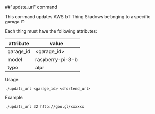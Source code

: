 ##"update_url" command

This command updates AWS IoT Thing Shadows belonging to a specific garage ID.

Each thing must have the following attributes:

|attribute |value           |
|----------|----------------|
|garage_id |<garage_id>     |
|model     |raspberry-pi-3-b|
|type      |alpr            |

Usage:
```
./update_url <garage_id> <shortend_url>
```

Example:
```
./update_url 32 http://goo.gl/xxxxxx
```
